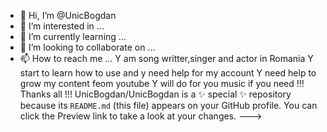 - 👋 Hi, I’m @UnicBogdan
- 👀 I’m interested in ...
- 🌱 I’m currently learning ...
- 💞️ I’m looking to collaborate on ...
- 📫 How to reach me ...
Y am song writter,singer and actor in Romania
Y start to learn how to use and y need help for my account
Y need help to grow my content feom youtube
Y will do for you music if you need !!! Thanks all !!!
UnicBogdan/UnicBogdan is a ✨ special ✨ repository because its `README.md` (this file) appears on your GitHub profile.
You can click the Preview link to take a look at your changes.
--->
